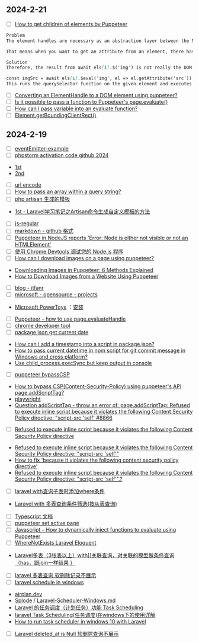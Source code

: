 ## 2024-2-21
- [ ] [How to get children of elements by Puppeteer](https://stackoverflow.com/questions/55659097/how-to-get-children-of-elements-by-puppeteer)
```markdown
Problem
The element handles are necessary as an abstraction layer between the Node.js and browser runtime. The actual DOM elements are not sent to the Node.js environment.

That means when you want to get an attribute from an element, there has to be data transferred to the browser (which DOM element to use) and back (the result).

Solution
Therefore, the result from await els[i].$('img') is not really the DOM element, but only a wrapper that links to the element in the browser environment. To get the attribute, you have to use a function like elementHandle.$eval:

const imgSrc = await els[i].$eval('img', el => el.getAttribute('src'));
This runs the querySelector function on the given element and executes the given function to return its attribute.
```
- [ ] [Converting an ElementHandle to a DOM element using puppeteer?](https://stackoverflow.com/questions/53072849/converting-an-elementhandle-to-a-dom-element-using-puppeteer)
- [ ] [Is it possible to pass a function to Puppeteer's page.evaluate()](https://stackoverflow.com/questions/58040196/is-it-possible-to-pass-a-function-to-puppeteers-page-evaluate/58040978#58040978)
- [ ] [How can I pass variable into an evaluate function?](https://stackoverflow.com/questions/46088351/how-can-i-pass-variable-into-an-evaluate-function)
- [ ] [Element.getBoundingClientRect()](https://developer.mozilla.org/zh-CN/docs/Web/API/Element/getBoundingClientRect)
## 2024-2-19
- [ ] [eventEmitter-example](https://nitayneeman.com/posts/getting-to-know-puppeteer-using-practical-examples/)
- [ ] [phpstorm activation code github 2024](https://www.google.com/search?q=phpstorm+activation+code+github+2024&newwindow=1&sca_esv=f662d5406997c69b&sxsrf=ACQVn0-z8feiHzucYnCSQnkp1JTgJ7_c0g%3A1708313984762&ei=gM3SZbqLLs3RkPIPvLeKoAo&oq=phpstorm+ac+code&gs_lp=Egxnd3Mtd2l6LXNlcnAiEHBocHN0b3JtIGFjIGNvZGUqAggCMgYQABgHGB4yBhAAGAcYHjIGEAAYBxgeMgYQABgHGB4yBhAAGAcYHjIGEAAYBxgeMgYQABgHGB4yBhAAGAcYHjIGEAAYBxgeMggQABgIGAcYHkjTQFDqFFj6FnAEeAGQAQCYAZgCoAGvBKoBAzItMrgBA8gBAPgBAcICChAAGEcY1gQYsAOIBgGQBgM&sclient=gws-wiz-serp#ip=1)
- [1st](https://gist.github.com/5hmlA/2d25c4a5b2630a61826079b3f8ed6110)
- [2nd](https://gist.github.com/charlesaloaye/d5234275c8ed0bb4510ffaa9670d80aa?permalink_comment_id=4885216)
- [ ] [url encode](https://tool.chinaz.com/tools/urlencode.aspx)
- [ ] [How to pass an array within a query string?](https://stackoverflow.com/questions/6243051/how-to-pass-an-array-within-a-query-string)
- [ ] [php artisan 生成的模板](https://www.google.com/search?q=php+artisan+%E7%94%9F%E6%88%90%E7%9A%84%E6%A8%A1%E6%9D%BF&oq=php+artisan+%E7%94%9F%E6%88%90%E7%9A%84%E6%A8%A1%E6%9D%BF&gs_lcrp=EgZjaHJvbWUyBggAEEUYOTIKCAEQABiABBiiBDIGCAIQRRhAMgYIAxBFGEDSAQg4NTA2ajBqN6gCALACAA&sourceid=chrome&ie=UTF-8)
- [1st - Laravel学习笔记之Artisan命令生成自定义模板的方法](https://cloud.tencent.com/developer/article/1725613)
- [ ] [js-regular](https://www.runoob.com/js/js-regexp.html)
- [ ] [markdown - github 格式](https://github.com/Hacker233/README/blob/master/README.md#readme)
- [ ] [Puppeteer in NodeJS reports 'Error: Node is either not visible or not an HTMLElement'](https://stackoverflow.com/questions/51857070/puppeteer-in-nodejs-reports-error-node-is-either-not-visible-or-not-an-htmlele)
- [ ] [使用 Chrome Devtools 调试您的 Node.js 程序](https://zhuanlan.zhihu.com/p/338287139)
- [ ] [How can I download images on a page using puppeteer?](https://stackoverflow.com/questions/52542149/how-can-i-download-images-on-a-page-using-puppeteer)
- [Downloading Images in Puppeteer: 6 Methods Explained](https://www.webshare.io/blog/puppeteer-download-images)
- [How to Download Images from a Website Using Puppeteer](https://www.bannerbear.com/blog/how-to-download-images-from-a-website-using-puppeteer/)
- [ ] [blog - itfanr](https://www.itfanr.cc/archives/)
- [ ] [microsoft - opensource - projects](https://github.com/microsoft)
- [Microsoft PowerToys](https://github.com/microsoft/PowerToys?tab=readme-ov-file) ：[安装](https://learn.microsoft.com/zh-cn/windows/powertoys/install)
- [ ] [Puppeteer - how to use page.evaluateHandle](https://stackoverflow.com/questions/48146973/puppeteer-how-to-use-page-evaluatehandle)
- [ ] [chrome developer tool](https://developer.chrome.com/docs/devtools?hl=zh-cn)
- [ ] [package json get current date](https://www.google.com/search?q=package+json+get+current+date&newwindow=1&sca_esv=599088636&sxsrf=ACQVn0-caSxwfruxOdTWrHi3QdPWYUhwiA%3A1705488382841&ei=_q-nZb-DM7TckPIPkoyLgA0&oq=how+create+date+string+in+package.json&gs_lp=Egxnd3Mtd2l6LXNlcnAiJmhvdyBjcmVhdGUgZGF0ZSBzdHJpbmcgaW4gcGFja2FnZS5qc29uKgIIAjIKEAAYRxjWBBiwAzIKEAAYRxjWBBiwAzIKEAAYRxjWBBiwA0jVLFAAWABwBHgBkAEAmAEAoAEAqgEAuAEByAEA4gMEGAAgQYgGAZAGAw&sclient=gws-wiz-serp)
- [How can I add a timestamp into a script in package.json?](https://stackoverflow.com/questions/33151617/how-can-i-add-a-timestamp-into-a-script-in-package-json)
- [How to pass current datetime in npm script for git commit message in Windows and cross platform?](https://stackoverflow.com/questions/55021363/how-to-pass-current-datetime-in-npm-script-for-git-commit-message-in-windows-and)
- [Use child_process.execSync but keep output in console](https://stackoverflow.com/questions/30134236/use-child-process-execsync-but-keep-output-in-console)
- [ ] [puppeteer bypassCSP](https://www.google.com/search?q=puppeteer+bypassCSP&oq=puppeteer+bypassCSP&gs_lcrp=EgZjaHJvbWUyBggAEEUYOTIICAEQABgNGB7SAQg1NTk5ajBqN6gCALACAA&sourceid=chrome&ie=UTF-8)
- [How to bypass CSP(Content-Security-Policy) using puppeteer's API page.addScriptTag?](https://stackoverflow.com/questions/46833946/how-to-bypass-cspcontent-security-policy-using-puppeteers-api-page-addscriptt)
- [playwright](https://playwright.dev/docs/api/class-browser#browser-new-context-option-bypass-csp)
- [Question addScriptTag - throw an error of: page.addScriptTag: Refused to execute inline script because it violates the following Content Security Policy directive: "script-src 'self' #8866](https://github.com/microsoft/playwright/issues/8866)
- [ ] [Refused to execute inline script because it violates the following Content Security Policy directive](https://www.google.com/search?q=Refused+to+execute+inline+script+because+it+violates+the+following+Content+Security+Policy+directive&oq=Refused+to+execute+inline+script+because+it+violates+the+following+Content+Security+Policy+directive&gs_lcrp=EgZjaHJvbWUyBggAEEUYOdIBCTE0NDI5ajBqOagCALACAA&sourceid=chrome&ie=UTF-8)
- [Refused to execute inline script because it violates the following Content Security Policy directive: "script-src 'self'"](https://stackoverflow.com/questions/17653384/refused-to-execute-inline-script-because-it-violates-the-following-content-secur)
- [How to fix 'because it violates the following content security policy directive'](https://csper.io/blog/csp-violates-the-content-security-policy-directive)
- [Refused to execute inline script because it violates the following Content Security Policy directive: "script-src 'self'".?](https://stackoverflow.com/questions/64867389/refused-to-execute-inline-script-because-it-violates-the-following-content-secur)
- [ ] [laravel with查询子表时添加where条件](https://blog.csdn.net/qq_42849214/article/details/118337971)
- [Laravel with 多表查询条件筛选(按从表查询)](https://blog.csdn.net/u013071763/article/details/112646810)
- [ ] [Typescript 文档](https://www.tslang.cn/docs/handbook/triple-slash-directives.html)
- [ ] [puppeteer set active page](https://www.google.com/search?q=puppeteer+set+active+page&newwindow=1&sca_esv=f7489b79a509fe41&sxsrf=ACQVn0-GvxKwPxmHgzvQeX5Wy4XW_5JfOQ%3A1707362178476&ei=gkfEZZzhHMujur8PlsmooAs&ved=0ahUKEwicqprh45qEAxXLke4BHZYkCrQQ4dUDCBA&uact=5&oq=puppeteer+set+active+page&gs_lp=Egxnd3Mtd2l6LXNlcnAiGXB1cHBldGVlciBzZXQgYWN0aXZlIHBhZ2UyCBAhGKABGMMESP8hUL8ZWOQccAJ4AZABAJgB0wKgAegJqgEFMi0xLjO4AQPIAQD4AQHCAgoQABhHGNYEGLAD4gMEGAAgQYgGAZAGCQ&sclient=gws-wiz-serp)
- [ ] [Javascript – How to dynamically inject functions to evaluate using Puppeteer](https://itecnote.com/tecnote/javascript-how-to-dynamically-inject-functions-to-evaluate-using-puppeteer/)
- [ ] [WhereNotExists Laravel Eloquent](https://stackoverflow.com/questions/38572706/wherenotexists-laravel-eloquent)
- [Laravel多表（3张表以上）with[]关联查询，对关联的模型做条件查询（has，跟join一样结果 ）](https://zhuanlan.zhihu.com/p/465002347)
- [ ] [laravel 多表查询 软删除记录不展示](https://www.google.com/search?q=laravel+%E5%A4%9A%E8%A1%A8%E6%9F%A5%E8%AF%A2+%E8%BD%AF%E5%88%A0%E9%99%A4%E8%AE%B0%E5%BD%95%E4%B8%8D%E5%B1%95%E7%A4%BA&oq=laravel+%E5%A4%9A%E8%A1%A8%E6%9F%A5%E8%AF%A2+%E8%BD%AF%E5%88%A0%E9%99%A4%E8%AE%B0%E5%BD%95%E4%B8%8D%E5%B1%95%E7%A4%BA&gs_lcrp=EgZjaHJvbWUyBggAEEUYOTIKCAEQABiABBiiBNIBCTM0MjYwajBqN6gCALACAA&sourceid=chrome&ie=UTF-8)
- [ ] [laravel schedule in windows](https://www.google.com/search?q=laravel+schedule+in+windows&newwindow=1&sca_esv=88fa6be752233917&sxsrf=ACQVn08d3hkVpS5PrdpFssszWMLuHY8HaQ%3A1706664531763&ei=U6K5ZfSWLvzMkPIP7J-JwAM&oq=laravel+schedule+in+window&gs_lp=Egxnd3Mtd2l6LXNlcnAiGmxhcmF2ZWwgc2NoZWR1bGUgaW4gd2luZG93KgIIADIFECEYoAEyBRAhGKABMgUQIRigAUjOIVCCBVjeE3ABeAGQAQCYAZgCoAGiE6oBBDItMTC4AQPIAQD4AQHCAgoQABhHGNYEGLADwgIFEAAYgATCAgQQABgewgIGEAAYHhgPwgIGEAAYCBgewgIHECEYChigAeIDBBgAIEGIBgGQBgo&sclient=gws-wiz-serp)
- [airplan.dev](https://www.airplane.dev/schedules)
- [Splode](https://gist.github.com/Splode) / [Laravel-Scheduler-Windows.md](https://gist.github.com/Splode/94bfa9071625e38f7fd76ae210520d94)
- [Laravel 的任务调度（计划任务）功能 Task Scheduling](http://laraveldocs.la998.com/docs/5.5/scheduling.html)
- [laravel Task Scheduling(任务调度)在windows下的使用详解](https://www.nhooo.com/note/qa3aej.html)
- [How to run task scheduler in windows 10 with Laravel](https://stackoverflow.com/questions/36305146/how-to-run-task-scheduler-in-windows-10-with-laravel)
- [ ] [Laravel deleted_at is Null 软删除查询不展示](https://blog.csdn.net/luohao1008/article/details/125614844)